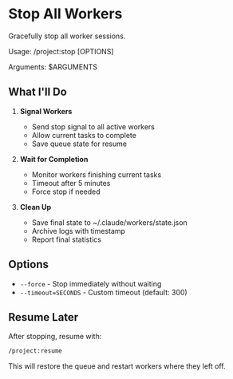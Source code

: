 # Stop All Workers

Gracefully stop all worker sessions.

Usage: /project:stop [OPTIONS]

Arguments: $ARGUMENTS

## What I'll Do

1. **Signal Workers**
   - Send stop signal to all active workers
   - Allow current tasks to complete
   - Save queue state for resume

2. **Wait for Completion**
   - Monitor workers finishing current tasks
   - Timeout after 5 minutes
   - Force stop if needed

3. **Clean Up**
   - Save final state to ~/.claude/workers/state.json
   - Archive logs with timestamp
   - Report final statistics

## Options
- `--force` - Stop immediately without waiting
- `--timeout=SECONDS` - Custom timeout (default: 300)

## Resume Later
After stopping, resume with:
```bash
/project:resume
```

This will restore the queue and restart workers where they left off.